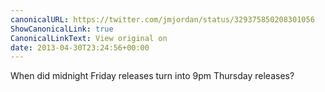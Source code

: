 ```yaml
---
canonicalURL: https://twitter.com/jmjordan/status/329375850208301056
ShowCanonicalLink: true
CanonicalLinkText: View original on
date: 2013-04-30T23:24:56+00:00
---
```

When did midnight Friday releases turn into 9pm Thursday releases?